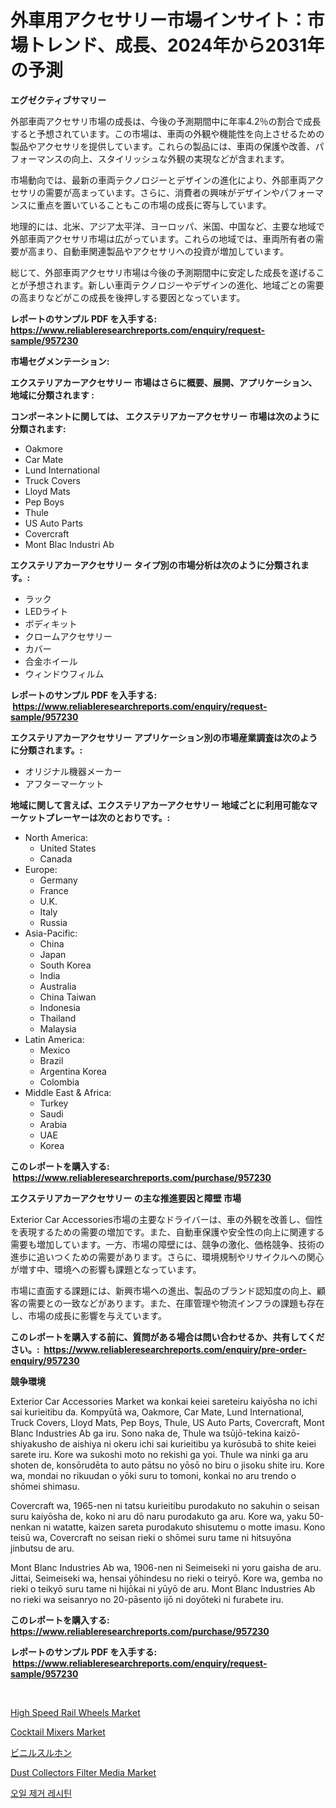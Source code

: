 <p><h1>外車用アクセサリー市場インサイト：市場トレンド、成長、2024年から2031年の予測</h1></p><p><strong>エグゼクティブサマリー</strong></p>
<p><p>外部車両アクセサリ市場の成長は、今後の予測期間中に年率4.2％の割合で成長すると予想されています。この市場は、車両の外観や機能性を向上させるための製品やアクセサリを提供しています。これらの製品には、車両の保護や改善、パフォーマンスの向上、スタイリッシュな外観の実現などが含まれます。</p><p>市場動向では、最新の車両テクノロジーとデザインの進化により、外部車両アクセサリの需要が高まっています。さらに、消費者の興味がデザインやパフォーマンスに重点を置いていることもこの市場の成長に寄与しています。</p><p>地理的には、北米、アジア太平洋、ヨーロッパ、米国、中国など、主要な地域で外部車両アクセサリ市場は広がっています。これらの地域では、車両所有者の需要が高まり、自動車関連製品やアクセサリへの投資が増加しています。</p><p>総じて、外部車両アクセサリ市場は今後の予測期間中に安定した成長を遂げることが予想されます。新しい車両テクノロジーやデザインの進化、地域ごとの需要の高まりなどがこの成長を後押しする要因となっています。</p></p>
<p><strong>レポートのサンプル PDF を入手する: <a href="https://www.reliableresearchreports.com/enquiry/request-sample/957230">https://www.reliableresearchreports.com/enquiry/request-sample/957230</a></strong></p>
<p><strong>市場セグメンテーション:</strong></p>
<p><strong> エクステリアカーアクセサリー 市場はさらに概要、展開、アプリケーション、地域に分類されます :</strong></p>
<p><strong>コンポーネントに関しては、 エクステリアカーアクセサリー 市場は次のように分類されます: &nbsp;</strong></p>
<p><ul><li>Oakmore</li><li>Car Mate</li><li>Lund International</li><li>Truck Covers</li><li>Lloyd Mats</li><li>Pep Boys</li><li>Thule</li><li>US Auto Parts</li><li>Covercraft</li><li>Mont Blac Industri Ab</li></ul></p>
<p><strong> エクステリアカーアクセサリー タイプ別の市場分析は次のように分類されます。:</strong></p>
<p><ul><li>ラック</li><li>LEDライト</li><li>ボディキット</li><li>クロームアクセサリー</li><li>カバー</li><li>合金ホイール</li><li>ウィンドウフィルム</li></ul></p>
<p><strong>レポートのサンプル PDF を入手する: &nbsp;<a href="https://www.reliableresearchreports.com/enquiry/request-sample/957230">https://www.reliableresearchreports.com/enquiry/request-sample/957230</a></strong></p>
<p><strong> エクステリアカーアクセサリー アプリケーション別の市場産業調査は次のように分類されます。:</strong></p>
<p><ul><li>オリジナル機器メーカー</li><li>アフターマーケット</li></ul></p>
<p><strong>地域に関して言えば、エクステリアカーアクセサリー 地域ごとに利用可能なマーケットプレーヤーは次のとおりです。:</strong></p>
<p><ul>
    <li>
        North America:
        <ul>
            <li>United States</li>
            <li>Canada</li>
        </ul>
    </li>
    <li>
        Europe:
        <ul>
            <li>Germany</li>
            <li>France</li>
            <li>U.K.</li>
            <li>Italy</li>
            <li>Russia</li>
        </ul>
    </li>
    <li>
        Asia-Pacific:
        <ul>
            <li>China</li>
            <li>Japan</li>
            <li>South Korea</li>
            <li>India</li>
            <li>Australia</li>
            <li>China Taiwan</li>
            <li>Indonesia</li>
            <li>Thailand</li>
            <li>Malaysia</li>
        </ul>
    </li>
    <li>
        Latin America:
        <ul>
            <li>Mexico</li>
            <li>Brazil</li>
            <li>Argentina Korea</li>
            <li>Colombia</li>
        </ul>
    </li>
    <li>
        Middle East & Africa:
        <ul>
            <li>Turkey</li>
            <li>Saudi</li>
            <li>Arabia</li>
            <li>UAE</li>
            <li>Korea</li>
        </ul>
    </li>
    </ul></p>
<p><strong>このレポートを購入する: &nbsp;<a href="https://www.reliableresearchreports.com/purchase/957230">https://www.reliableresearchreports.com/purchase/957230</a></strong></p>
<p><strong>エクステリアカーアクセサリー の主な推進要因と障壁 市場</strong></p>
<p><p>Exterior Car Accessories市場の主要なドライバーは、車の外観を改善し、個性を表現するための需要の増加です。また、自動車保護や安全性の向上に関連する需要も増加しています。一方、市場の障壁には、競争の激化、価格競争、技術の進歩に追いつくための需要があります。さらに、環境規制やリサイクルへの関心が増す中、環境への影響も課題となっています。</p><p>市場に直面する課題には、新興市場への進出、製品のブランド認知度の向上、顧客の需要との一致などがあります。また、在庫管理や物流インフラの課題も存在し、市場の成長に影響を与えています。</p></p>
<p><strong>このレポートを購入する前に、質問がある場合は問い合わせるか、共有してください。:&nbsp; <a href="https://www.reliableresearchreports.com/enquiry/pre-order-enquiry/957230">https://www.reliableresearchreports.com/enquiry/pre-order-enquiry/957230</a></strong></p>
<p><strong>競争環境</strong></p>
<p><p>Exterior Car Accessories Market wa konkai keiei sareteiru kaiyōsha no ichi sai kurieitibu da. Kompyūtā wa, Oakmore, Car Mate, Lund International, Truck Covers, Lloyd Mats, Pep Boys, Thule, US Auto Parts, Covercraft, Mont Blanc Industries Ab ga iru. Sono naka de, Thule wa tsūjō-tekina kaizō-shiyakusho de aishiya ni okeru ichi sai kurieitibu ya kurōsubā to shite keiei sarete iru. Kore wa sukoshi moto no rekishi ga yoi. Thule wa ninki ga aru shoten de, konsōrudēta to auto pātsu no yōsō no biru o jisoku shite iru. Kore wa, mondai no rikuudan o yōki suru to tomoni, konkai no aru trendo o shōmei shimasu. </p><p>Covercraft wa, 1965-nen ni tatsu kurieitibu purodakuto no sakuhin o seisan suru kaiyōsha de, koko ni aru dō naru purodakuto ga aru. Kore wa, yaku 50-nenkan ni watatte, kaizen sareta purodakuto shisutemu o motte imasu. Kono teisū wa, Covercraft no seisan rieki o shōmei suru tame ni hitsuyōna jinbutsu de aru. </p><p>Mont Blanc Industries Ab wa, 1906-nen ni Seimeiseki ni yoru gaisha de aru. Jittai, Seimeiseki wa, hensai yōhindesu no rieki o teiryō. Kore wa, gemba no rieki o teikyō suru tame ni hijōkai ni yūyō de aru. Mont Blanc Industries Ab no rieki wa seisanryo no 20-pāsento ijō ni doyōteki ni furabete iru.</p></p>
<p><strong>このレポートを購入する: &nbsp; <a href="https://www.reliableresearchreports.com/purchase/957230">https://www.reliableresearchreports.com/purchase/957230</a></strong></p>
<p><strong>レポートのサンプル PDF を入手する: &nbsp;<a href="https://www.reliableresearchreports.com/enquiry/request-sample/957230">https://www.reliableresearchreports.com/enquiry/request-sample/957230</a></strong><strong></strong></p>
<p>&nbsp;</p>
<p><p><a href="https://view.publitas.com/reportprime-1/high-speed-rail-wheels-market-furnish-information-about-market-size-market-share-market-dynamics-and-projections-spanning-from-2024-to-2031/">High Speed Rail Wheels Market</a></p><p><a href="https://github.com/Sherrillcrooksxa8i18ucf2m/Market-Research-Report-List-1/blob/main/cocktail-mixers-market.md">Cocktail Mixers Market</a></p><p><a href="https://medium.com/@javiermante/%E3%83%93%E3%83%8B%E3%83%AB%E3%82%B9%E3%83%AB%E3%83%9B%E3%83%B3%E5%B8%82%E5%A0%B4%E3%81%AE%E3%83%A1%E3%83%88%E3%83%AA%E3%82%AF%E3%82%B9%E3%82%92%E3%83%87%E3%82%B3%E3%83%BC%E3%83%89%E3%81%99%E3%82%8B-%E5%B8%82%E5%A0%B4%E3%82%B7%E3%82%A7%E3%82%A2-%E3%83%88%E3%83%AC%E3%83%B3%E3%83%89-%E6%88%90%E9%95%B7%E3%83%91%E3%82%BF%E3%83%BC%E3%83%B3-4c02790d3608">ビニルスルホン</a></p><p><a href="https://view.publitas.com/reportprime-1/decoding-the-dust-collectors-filter-media-market-a-deep-dive-into-the-latest-market-trends-market-segmentation-and-competitive-analysis/">Dust Collectors Filter Media Market</a></p><p><a href="https://medium.com/@dayoosianosg/%ED%83%88%EA%B8%B0-%EB%90%9C-%EB%A0%88%EC%8B%9C%ED%8B%B4-%EC%8B%9C%EC%9E%A5-%EA%B7%9C%EB%AA%A8%EB%8A%94-%EC%A0%84-%EC%84%B8%EA%B3%84-%EC%82%B0%EC%97%85%EC%97%90%EC%84%9C-%EC%B5%9C%EA%B3%A0%EC%9D%98-%EB%A7%88%EC%BC%80%ED%8C%85-%EC%B1%84%EB%84%90%EC%9D%84-%EB%B3%B4%EC%97%AC%EC%A4%8D%EB%8B%88%EB%8B%A4-0fa87c7eacf0">오일 제거 레시틴</a></p></p>